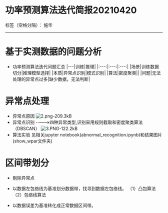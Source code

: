 # 功率预测算法迭代简报20210420

标签（空格分隔）： 施华

---



# 基于实测数据的问题分析
+ 功率预测算法迭代问题汇总
|---|训练|推理|
|:---:|:---:|:---:|
|场景|训练数据切分|推理模型选择|
|本质|异常点识别|模式识别|
|算法|密度聚类||
|问题|无法处理的异常点过多|缺少数据，无法判断|

# 异常点处理
+ 异常点原因
![2.png-209.3kB][1]
+ 异常点识别
---->四种异常类型,识别采用规则截取和密度聚类算法（DBSCAN）
![3.PNG-122.2kB][2]
+ 算法实验
见相关jupyter notebook(abnormal_recognition.ipynb)和结果图片(show_wpar文件夹)


# 区间带划分
+ 剔除异常点
+ 以数据左包络线为基准划分数据带，找寻到数据左包络线。
（1）凸包算法
（2）包络线算法
+ 以数据误差为基准转化成正常数据区间带。


  [1]: http://static.zybuluo.com/tulip0216/ew6sqrpopyj0uj57phfr6cdg/2.png
  [2]: http://static.zybuluo.com/tulip0216/h075775e6v43m2trv81dm5li/3.PNG